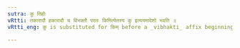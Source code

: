 ```yaml
---
sutra: कु तिहोः
vRtti: तकारादौ हकारादौ च विभक्तौ परतः किमित्येतस्य कु इत्ययमादेशो भवति ॥
vRtti_eng: कु is substituted for किम् before a _vibhakti_ affix beginning with a त or a ह ॥

---
```

